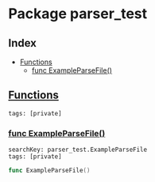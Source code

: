 # Package parser_test

## Index

* [Functions](#func)
    * [func ExampleParseFile()](#ExampleParseFile)


## <a id="func" href="#func">Functions</a>

```
tags: [private]
```

### <a id="ExampleParseFile" href="#ExampleParseFile">func ExampleParseFile()</a>

```
searchKey: parser_test.ExampleParseFile
tags: [private]
```

```Go
func ExampleParseFile()
```

